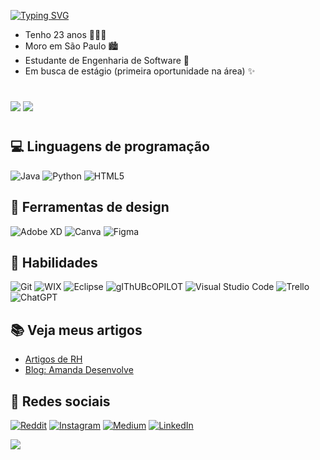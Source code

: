[![Typing SVG](https://readme-typing-svg.demolab.com?font=Fira+Code&weight=300&size=50&duration=4000&pause=1&color=F7F7F7&width=900&height=100&lines=Hello+World!;I'm+Amanda+Rosa%2C)](https://git.io/typing-svg)
- Tenho 23 anos  👩🏻‍💻
- Moro em São Paulo 🏙️
- Estudante de Engenharia de Software 👾
- Em busca de estágio (primeira oportunidade na área) ✨

#
  ![](http://github-profile-summary-cards.vercel.app/api/cards/stats?username=amandarosab&theme=outrun) 
  ![](http://github-profile-summary-cards.vercel.app/api/cards/most-commit-language?username=amandarosab&theme=outrun)
#

## 💻 Linguagens de programação

![Java](https://img.shields.io/badge/java-%23ED8B00.svg?style=for-the-badge&logo=openjdk&logoColor=white)
![Python](https://img.shields.io/badge/python-3670A0?style=for-the-badge&logo=python&logoColor=ffdd54)
![HTML5](https://img.shields.io/badge/html5-%23E34F26.svg?style=for-the-badge&logo=html5&logoColor=white)


## 🎨 Ferramentas de design

![Adobe XD](https://img.shields.io/badge/Adobe%20XD-470137?style=for-the-badge&logo=Adobe%20XD&logoColor=#FF61F6)
![Canva](https://img.shields.io/badge/Canva-%2300C4CC.svg?style=for-the-badge&logo=Canva&logoColor=white)
![Figma](https://img.shields.io/badge/figma-%23F24E1E.svg?style=for-the-badge&logo=figma&logoColor=white)


## 🔧 Habilidades 

![Git](https://img.shields.io/badge/GIT-E44C30?style=for-the-badge&logo=git&logoColor=white) ![WIX](https://img.shields.io/badge/Wix-000?style=for-the-badge&logo=wix&logoColor=white) ![Eclipse](https://img.shields.io/badge/Eclipse-2C2255?style=for-the-badge&logo=eclipse&logoColor=white) ![gIThUBcOPILOT](https://img.shields.io/badge/github%20copilot-000000?style=for-the-badge&logo=githubcopilot&logoColor=white) ![Visual Studio Code](https://img.shields.io/badge/Visual_Studio_Code-0078D4?style=for-the-badge&logo=visual%20studio%20code&logoColor=white) ![Trello](https://img.shields.io/badge/Trello-0052CC?style=for-the-badge&logo=trello&logoColor=white) ![ChatGPT](https://img.shields.io/badge/ChatGPT-74aa9c?style=for-the-badge&logo=openai&logoColor=white)


## 📚 Veja meus artigos

- [Artigos de RH](https://www.linkedin.com/in/amandarbelo/)
- [Blog: Amanda Desenvolve](https://amandadesenvolve.blogspot.com/)
  

## 📱 Redes sociais 

[![Reddit](https://img.shields.io/badge/Reddit-000?style=for-the-badge&logo=reddit&logoColor=FF4500)](https://www.reddit.com/user/Vast_Belt8086/) [![Instagram](https://img.shields.io/badge/-Instagram-%23E4405F?style=for-the-badge&logo=instagram&logoColor=white)]( https://www.instagram.com/ambelooo/) [![Medium](https://img.shields.io/badge/-Medium-%23000000?style=for-the-badge&logo=medium&logoColor=white)](https://medium.com/@amandarosaabelo) [![LinkedIn](https://img.shields.io/badge/LinkedIn-0077B5?style=for-the-badge&logo=linkedin&logoColor=white)]( https://www.linkedin.com/in/amandarosab/)


  <source media="(prefers-color-scheme: dark)" srcset="github-snake-dark.svg" />
  <source media="(prefers-color-scheme: light)" srcset="github-snake.svg" />
  <img src="https://raw.githubusercontent.com/Francine02/Francine02/output/snake.svg" />
